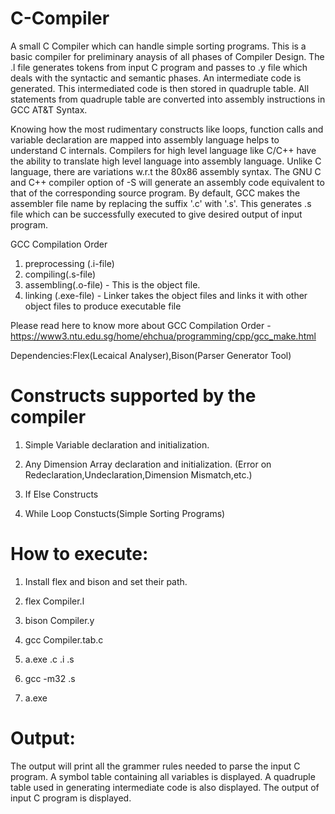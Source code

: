 # C-Compiler


A small C Compiler which can handle simple sorting programs. This is a basic compiler for preliminary anaysis of all phases of Compiler Design. The .l file generates tokens from input C program and passes to .y file which deals with the syntactic and semantic phases. An intermediate code is generated. This intermediated code is then stored in quadruple table. All statements from quadruple table are converted into assembly instructions in GCC AT&T Syntax. 

Knowing how the most rudimentary constructs like loops, function calls and variable declaration are mapped into assembly language helps to understand C internals. Compilers for high level language like C/C++ have the ability to translate high level language into assembly language. Unlike C language, there are variations w.r.t the 80x86 assembly syntax. The GNU C and C++ compiler option of -S will generate an assembly code equivalent to that of the corresponding source program.  By default, GCC makes the assembler file name by replacing the suffix '.c' with '.s'. This generates .s file which can be successfully executed to give desired output of input program.

GCC Compilation Order
1. preprocessing (.i-file)
2. compiling(.s-file)
3. assembling(.o-file) - This is the object file. 
4. linking (.exe-file) - Linker takes the object files and links it with other object files to produce executable file

Please read here to know more about GCC Compilation Order - https://www3.ntu.edu.sg/home/ehchua/programming/cpp/gcc_make.html

Dependencies:Flex(Lecaical Analyser),Bison(Parser Generator Tool)

# Constructs supported by the compiler

1. Simple Variable declaration and initialization.

2. Any Dimension Array declaration and initialization. (Error on Redeclaration,Undeclaration,Dimension Mismatch,etc.)

3. If Else Constructs

4. While Loop Constucts(Simple Sorting Programs)

# How to execute:

1. Install flex and bison and set their path.

2. flex Compiler.l

3. bison Compiler.y

4. gcc Compiler.tab.c

5. a.exe .c .i .s

6. gcc -m32 .s

7. a.exe

# Output:

The output will print all the grammer rules needed to parse the input C program. A symbol table containing all variables is displayed. A quadruple table used in generating intermediate code is also displayed. The output of input C program is displayed.
